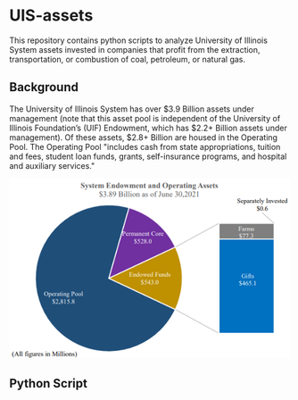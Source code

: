 # UIS-assets
This repository contains python scripts to analyze University of Illinois System assets invested in companies that profit from the extraction, transportation, or combustion of coal, petroleum, or natural gas.

## Background

The University of Illinois System has over $3.9 Billion assets under management (note that this asset pool is independent of the University of Illinois Foundation’s (UIF) Endowment, which has $2.2+ Billion assets under management). Of these assets, $2.8+ Billion are housed in the Operating Pool. The Operating Pool "includes cash from state appropriations, tuition and fees, student loan funds, grants, self-insurance programs, and hospital and auxiliary services."

![image](https://github.com/kennykos/UIS-assets/blob/main/Images/opp_asset_distro.png)


## Python Script